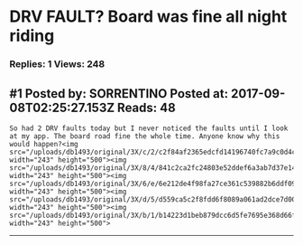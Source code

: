 # DRV FAULT? Board was fine all night riding

### Replies: 1 Views: 248

## \#1 Posted by: SORRENTINO Posted at: 2017-09-08T02:25:27.153Z Reads: 48

```
So had 2 DRV faults today but I never noticed the faults until I look at my app. The board road fine the whole time. Anyone know why this would happen?<img src="/uploads/db1493/original/3X/c/2/c2f84af2365edcfd14196740fc7a9c0d4c20b66f.png" width="243" height="500"><img src="/uploads/db1493/original/3X/8/4/841c2ca2fc24803e52ddef6a3ab7d37e140d6d1c.png" width="243" height="500"><img src="/uploads/db1493/original/3X/6/e/6e212de4f98fa27ce361c539882b6ddf094b9582.png" width="243" height="500"><img src="/uploads/db1493/original/3X/d/5/d559ca5c2f8fdd6f8089a061ad2dce7d0087e2f0.png" width="243" height="500"><img src="/uploads/db1493/original/3X/b/1/b14223d1beb879dcc6d5fe7695e368d66f9ca38f.jpg" width="243" height="500">
```

---
